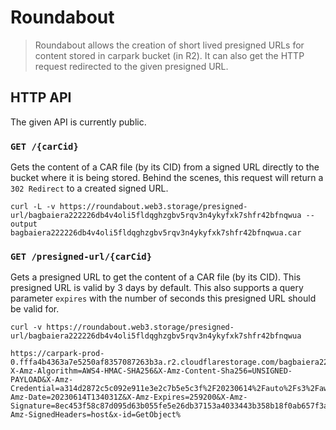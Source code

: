 # Roundabout

> Roundabout allows the creation of short lived presigned URLs for content stored in carpark bucket (in R2). It can also get the HTTP request redirected to the given presigned URL.

## HTTP API

The given API is currently public.

### `GET /{carCid}`

Gets the content of a CAR file (by its CID) from a signed URL directly to the bucket where it is being stored. Behind the scenes, this request will return a `302 Redirect` to a created signed URL.

```console
curl -L -v https://roundabout.web3.storage/presigned-url/bagbaiera222226db4v4oli5fldqghzgbv5rqv3n4ykyfxk7shfr42bfnqwua --output bagbaiera222226db4v4oli5fldqghzgbv5rqv3n4ykyfxk7shfr42bfnqwua.car
```

### `GET /presigned-url/{carCid}`

Gets a presigned URL to get the content of a CAR file (by its CID). This presigned URL is valid by 3 days by default. This also supports a query parameter `expires` with the number of seconds this presigned URL should be valid for.

```console
curl -v https://roundabout.web3.storage/presigned-url/bagbaiera222226db4v4oli5fldqghzgbv5rqv3n4ykyfxk7shfr42bfnqwua

https://carpark-prod-0.fffa4b4363a7e5250af8357087263b3a.r2.cloudflarestorage.com/bagbaiera222226db4v4oli5fldqghzgbv5rqv3n4ykyfxk7shfr42bfnqwua/bagbaiera222226db4v4oli5fldqghzgbv5rqv3n4ykyfxk7shfr42bfnqwua.car?X-Amz-Algorithm=AWS4-HMAC-SHA256&X-Amz-Content-Sha256=UNSIGNED-PAYLOAD&X-Amz-Credential=a314d2872c5c092e911e3e2c7b5e5c3f%2F20230614%2Fauto%2Fs3%2Faws4_request&X-Amz-Date=20230614T134031Z&X-Amz-Expires=259200&X-Amz-Signature=8ec453f58c87d095d63b055fe5e26db37153a4033443b358b18f0ab657f3adab&X-Amz-SignedHeaders=host&x-id=GetObject%
```
